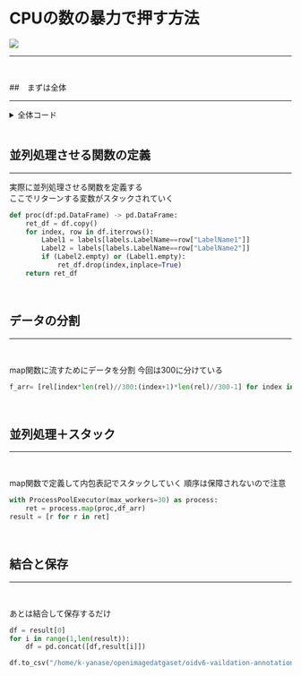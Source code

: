 # CPUの数の暴力で押す方法

<img src="/github.io/markdownfile/process_pool/process_pool.jpg" heght="100px">

-----

<br />

##　まずは全体

---

<details>
<summary>全体コード</summary>

```python
from concurrent.futures import ProcessPoolExecutor
import pandas as pd
import os

def proc(df:pd.DataFrame) -> pd.DataFrame:
    ret_df = df.copy()
    for index, row in df.iterrows():
        Label1 = labels[labels.LabelName==row["LabelName1"]]
        Label2 = labels[labels.LabelName==row["LabelName2"]]
        if (Label2.empty) or (Label1.empty):
            ret_df.drop(index,inplace=True)
    return ret_df

labels = pd.read_csv("/local_data1/openimage/oidv7-class-descriptions.csv")
anopath = os.path.join("/local_data1/openimage","relation",f"oidv6-validation-annotations-vrd.csv")
rel = pd.read_csv(anopath)
df_arr= [rel[index*len(rel)//300:(index+1)*len(rel)//300-1] for index in range(300)]

with ProcessPoolExecutor(max_workers=30) as process:
    ret = process.map(proc,df_arr)
result = [r for r in ret]

df = result[0]
for i in range(1,len(result)):
    df = pd.concat([df,result[i]])

df.to_csv("/home/k-yanase/openimagedatgaset/oidv6-vaildation-annotations-vrd-fix.csv")

```
</details>

<br />

## 並列処理させる関数の定義

---

実際に並列処理させる関数を定義する  
ここでリターンする変数がスタックされていく


```python
def proc(df:pd.DataFrame) -> pd.DataFrame:
    ret_df = df.copy()
    for index, row in df.iterrows():
        Label1 = labels[labels.LabelName==row["LabelName1"]]
        Label2 = labels[labels.LabelName==row["LabelName2"]]
        if (Label2.empty) or (Label1.empty):
            ret_df.drop(index,inplace=True)
    return ret_df

```

<br />

## データの分割

----

<br />

map関数に流すためにデータを分割
今回は300に分けている

```python
f_arr= [rel[index*len(rel)//300:(index+1)*len(rel)//300-1] for index in range(300)]
```
<br />

## 並列処理＋スタック

----

<br />

map関数で定義して内包表記でスタックしていく
順序は保障されないので注意

```python
with ProcessPoolExecutor(max_workers=30) as process:
    ret = process.map(proc,df_arr)
result = [r for r in ret]

```

<br />

## 結合と保存

---

<br />

あとは結合して保存するだけ

```python
df = result[0]
for i in range(1,len(result)):
    df = pd.concat([df,result[i]])

df.to_csv("/home/k-yanase/openimagedatgaset/oidv6-vaildation-annotations-vrd-fix.csv")

```
